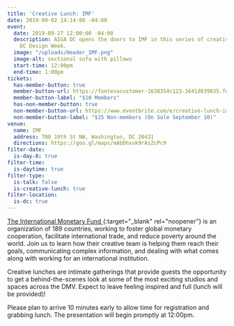 ```yaml
---
title: 'Creative Lunch: IMF'
date: 2019-09-02 14:14:00 -04:00
event:
  date: 2019-09-27 12:00:00 -04:00
  description: AIGA DC opens the doors to IMF in this series of creative lunches during
    DC Design Week.
  image: "/uploads/Header_IMF.png"
  image-alt: sectional sofa with pillows
  start-time: 12:00pm
  end-time: 1:00pm
tickets:
  has-member-button: true
  member-button-url: https://fontevacustomer-1638354c123-1641d839835.force.com/services/oauth2/authorize?client_id=3MVG9nthuDc9owbcOq7_07W.HriOQQPWTbMkrpOla.ajDQlTHf4_uby_mhwylcX.mJBU2O2SppTiZMS0J_HJd&response_type=code&redirect_uri=https://ikit.aiga.org/ikit_national_util/ikit-national-util-sso-redirect/&state=https%3A%2F%2Fdc.aiga.org%2Fevent%2Fdcdw-creative-lunch-imf%2F%3Fredirect_source%3Deventbrite_register
  member-button-label: "$10 Members"
  has-non-member-button: true
  non-member-button-url: https://www.eventbrite.com/e/creative-lunch-imf-tickets-71295457633
  non-member-button-label: "$15 Non-members (On Sale September 10)"
venue:
  name: IMF
  address: 700 19th St NW, Washington, DC 20431
  directions: https://goo.gl/maps/mAbDhxuk9rAsZcPc9
filter-date:
  is-day-8: true
filter-time:
  is-daytime: true
filter-type:
  is-talk: false
  is-creative-lunch: true
filter-location:
  is-dc: true
---
```


[The International Monetary Fund ](https://www.imf.org){:target="_blank" rel="noopener"} is an organization of 189 countries, working to foster global monetary cooperation, facilitate international trade, and reduce poverty around the world. Join us to learn how their creative team is helping them reach their goals, communicating complex information, and dealing with what comes along with working for an international institution.

Creative lunches are intimate gatherings that provide guests the opportunity to get a behind-the-scenes look at some of the most exciting studios and spaces across the DMV. Expect to leave feeling inspired and full (lunch will be provided)!

Please plan to arrive 10 minutes early to allow time for registration and grabbing lunch. The presentation will begin promptly at 12:00pm.